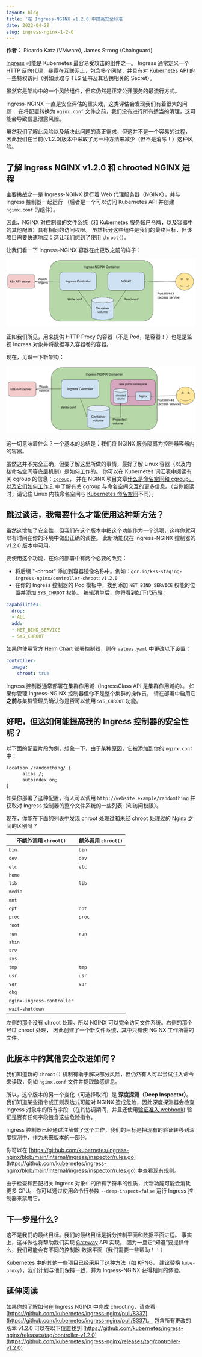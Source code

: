 ```yaml
---
layout: blog
title: '在 Ingress-NGINX v1.2.0 中提高安全标准'
date: 2022-04-28
slug: ingress-nginx-1-2-0
---
```


<!--
layout: blog
title: 'Increasing the security bar in Ingress-NGINX v1.2.0'
date: 2022-04-28
slug: ingress-nginx-1-2-0
-->

<!--
**Authors:** Ricardo Katz (VMware), James Strong (Chainguard)
-->
**作者：** Ricardo Katz (VMware), James Strong (Chainguard)

<!--
The [Ingress](/docs/concepts/services-networking/ingress/) may be one of the most targeted components
of Kubernetes. An Ingress typically defines an HTTP reverse proxy, exposed to the Internet, containing
multiple websites, and with some privileged access to Kubernetes API (such as to read Secrets relating to
TLS certificates and their private keys).
-->
[Ingress](/zh-cn/docs/concepts/services-networking/ingress/) 可能是 Kubernetes 最容易受攻击的组件之一。
Ingress 通常定义一个 HTTP 反向代理，暴露在互联网上，包含多个网站，并具有对 Kubernetes API
的一些特权访问（例如读取与 TLS 证书及其私钥相关的 Secret）。

<!--
While it is a risky component in your architecture, it is still the most popular way to properly expose your services.
-->
虽然它是架构中的一个风险组件，但它仍然是正常公开服务的最流行方式。

<!--
Ingress-NGINX has been part of security assessments that figured out we have a big problem: we don't
do all proper sanitization before turning the configuration into an `nginx.conf` file, which may lead to information
disclosure risks.
-->
Ingress-NGINX 一直是安全评估的重头戏，这类评估会发现我们有着很大的问题：
在将配置转换为 `nginx.conf` 文件之前，我们没有进行所有适当的清理，这可能会导致信息泄露风险。

<!--
While we understand this risk and the real need to fix this, it's not an easy process to do, so we took another approach to reduce (but not remove!) this risk in the current (v1.2.0) release.
-->
虽然我们了解此风险以及解决此问题的真正需求，但这并不是一个容易的过程，
因此我们在当前(v1.2.0)版本中采取了另一种方法来减少（但不是消除！）这种风险。

<!--
## Meet Ingress NGINX v1.2.0 and the chrooted NGINX process
-->
## 了解 Ingress NGINX v1.2.0 和 chrooted NGINX 进程

<!--
One of the main challenges is that Ingress-NGINX runs the web proxy server (NGINX) alongside the Ingress
controller (the component that has access to Kubernetes API that and that creates the `nginx.conf` file).
-->
主要挑战之一是 Ingress-NGINX 运行着 Web 代理服务器（NGINX），并与 Ingress 控制器一起运行
（后者是一个可以访问 Kubernetes API 并创建 `nginx.conf` 的组件）。

<!--
So, NGINX does have the same access to the filesystem of the controller (and Kubernetes service account token, and other configurations from the container). While splitting those components is our end goal, the project needed a fast response; that lead us to the idea of using `chroot()`.
-->
因此，NGINX 对控制器的文件系统（和 Kubernetes 服务帐户令牌，以及容器中的其他配置）具有相同的访问权限。 
虽然拆分这些组件是我们的最终目标，但该项目需要快速响应；这让我们想到了使用 `chroot()`。

<!--
Let's take a look into what an Ingress-NGINX container looked like before this change:
-->
让我们看一下 Ingress-NGINX 容器在此更改之前的样子：

![Ingress NGINX pre chroot](ingress-pre-chroot.png)

<!--
As we can see, the same container (not the Pod, the container!) that provides HTTP Proxy is the one that watches Ingress objects and writes the Container Volume
-->
正如我们所见，用来提供 HTTP Proxy 的容器（不是 Pod，是容器！）也是是监视 Ingress
对象并将数据写入容器卷的容器。

<!--
Now, meet the new architecture:
-->
现在，见识一下新架构：

![Ingress NGINX post chroot](ingress-post-chroot.png)

<!--
What does all of this mean? A basic summary is: that we are isolating the NGINX service as a container inside the
controller container.
-->
这一切意味着什么？一个基本的总结是：我们将 NGINX 服务隔离为控制器容器内的容器。

<!--
While this is not strictly true, to understand what was done here, it's good to understand how
Linux containers (and underlying mechanisms such as kernel namespaces) work.
You can read about cgroups in the Kubernetes glossary: [`cgroup`](https://kubernetes.io/docs/reference/glossary/?fundamental=true#term-cgroup) and learn more about cgroups interact with namespaces in the NGINX project article
[What Are Namespaces and cgroups, and How Do They Work?](https://www.nginx.com/blog/what-are-namespaces-cgroups-how-do-they-work/).
(As you read that, bear in mind that Linux kernel namespaces are a different thing from
[Kubernetes namespaces](/docs/concepts/overview/working-with-objects/namespaces/)).
-->
虽然这并不完全正确，但要了解这里所做的事情，最好了解 Linux 容器（以及内核命名空间等底层机制）是如何工作的。
你可以在 Kubernetes 词汇表中阅读有关 cgroup 的信息：[`cgroup`](/zh-cn/docs/reference/glossary/?fundamental=true#term-cgroup)，
并在 NGINX 项目文章[什么是命名空间和 cgroup，以及它们如何工作？](https://www.nginx.com/blog/what-are-namespaces-cgroups-how-do-they-work/)
中了解有关 cgroup 与命名空间交互的更多信息。（当你阅读时，请记住 Linux 内核命名空间与 
[Kubernetes 命名空间](/zh-cn/docs/concepts/overview/working-with-objects/namespaces/)不同）。

<!--
## Skip the talk, what do I need to use this new approach?
-->
## 跳过谈话，我需要什么才能使用这种新方法？

<!--
While this increases the security, we made this feature an opt-in in this release so you can have
time to make the right adjustments in your environment(s). This new feature is only available from
release v1.2.0 of the Ingress-NGINX controller.
-->
虽然这增加了安全性，但我们在这个版本中把这个功能作为一个选项，这样你就可以有时间在你的环境中做出正确的调整。
此新功能仅在 Ingress-NGINX 控制器的 v1.2.0 版本中可用。

<!--
There are two required changes in your deployments to use this feature:
* Append the suffix "-chroot" to the container image name. For example: `gcr.io/k8s-staging-ingress-nginx/controller-chroot:v1.2.0`
* In your Pod template for the Ingress controller, find where you add the capability `NET_BIND_SERVICE` and add the capability `SYS_CHROOT`. After you edit the manifest, you'll see a snippet like:
-->
要使用这个功能，在你的部署中有两个必要的改变：
* 将后缀 "-chroot" 添加到容器镜像名称中。例如：`gcr.io/k8s-staging-ingress-nginx/controller-chroot:v1.2.0`
* 在你的 Ingress 控制器的 Pod 模板中，找到添加 `NET_BIND_SERVICE` 权能的位置并添加 `SYS_CHROOT` 权能。
  编辑清单后，你将看到如下代码段：

```yaml
capabilities:
  drop:
  - ALL
  add:
  - NET_BIND_SERVICE
  - SYS_CHROOT
```
<!--
If you deploy the controller using the official Helm chart then change the following setting in
`values.yaml`:
-->
如果你使用官方 Helm Chart 部署控制器，则在 `values.yaml` 中更改以下设置：

```yaml
controller:
  image:
    chroot: true
```
<!--
Ingress controllers are normally set up cluster-wide (the IngressClass API is cluster scoped). If you manage the
Ingress-NGINX controller but you're not the overall cluster operator, then check with your cluster admin about
whether you can use the `SYS_CHROOT` capability, **before** you enable it in your deployment.
-->
Ingress 控制器通常部署在集群作用域（IngressClass API 是集群作用域的）。
如果你管理 Ingress-NGINX 控制器但你不是整个集群的操作员，
请在部署中启用它**之前**与集群管理员确认你是否可以使用 `SYS_CHROOT` 功能。

<!--
## OK, but how does this increase the security of my Ingress controller?

Take the following configuration snippet and imagine, for some reason it was added to your `nginx.conf`:
-->
## 好吧，但这如何能提高我的 Ingress 控制器的安全性呢？

以下面的配置片段为例，想象一下，由于某种原因，它被添加到你的 `nginx.conf` 中：

```
location /randomthing/ {
      alias /;
      autoindex on;
}
```
<!--
If you deploy this configuration, someone can call `http://website.example/randomthing` and get some listing (and access) to the whole filesystem of the Ingress controller.

Now, can you spot the difference between chrooted and non chrooted Nginx on the listings below?
-->
如果你部署了这种配置，有人可以调用 `http://website.example/randomthing` 并获取对 Ingress 控制器的整个文件系统的一些列表（和访问权限）。

现在，你能在下面的列表中发现 chroot 处理过和未经 chroot 处理过的 Nginx 之间的区别吗？

| 不额外调用 `chroot()`             | 额外调用 `chroot()` |
|----------------------------|--------|
| `bin`                      | `bin`  |
| `dev`                      | `dev`  |
| `etc`                      | `etc`  |
| `home`                     |        |
| `lib`                      | `lib`  |
| `media`                    |        |
| `mnt`                      |        |
| `opt`                      | `opt`  |
| `proc`                     | `proc` |
| `root`                     |        |
| `run`                      | `run`  |
| `sbin`                     |        |
| `srv`                      |        |
| `sys`                      |        |
| `tmp`                      | `tmp`  |
| `usr`                      | `usr`  |
| `var`                      | `var`  |
| `dbg`                      |        |
| `nginx-ingress-controller` |        |
| `wait-shutdown`            |        |

<!--
The one in left side is not chrooted. So NGINX has full access to the filesystem. The one in right side is chrooted, so a new filesystem with only the required files to make NGINX work is created.
-->
左侧的那个没有 chroot 处理。所以 NGINX 可以完全访问文件系统。右侧的那个经过 chroot 处理，
因此创建了一个新文件系统，其中只有使 NGINX 工作所需的文件。

<!--
## What about other security improvements in this release?
-->
## 此版本中的其他安全改进如何？

<!--
We know that the new `chroot()` mechanism helps address some portion of the risk, but still, someone
can try to inject commands to read, for example, the `nginx.conf` file and extract sensitive information.
-->
我们知道新的 `chroot()` 机制有助于解决部分风险，但仍然有人可以尝试注入命令来读取，例如 `nginx.conf` 文件并提取敏感信息。

<!--
So, another change in this release (this is opt-out!) is the _deep inspector_.
We know that some directives or regular expressions may be dangerous to NGINX, so the deep inspector
checks all fields from an Ingress object (during its reconciliation, and also with a
[validating admission webhook](/docs/reference/access-authn-authz/admission-controllers/#validatingadmissionwebhook))
to verify if any fields contains these dangerous directives.
-->
所以，这个版本的另一个变化（可选择取消）是 **深度探测（Deep Inspector）**。
我们知道某些指令或正则表达式可能对 NGINX 造成危险，因此深度探测器会检查 Ingress 对象中的所有字段
（在其协调期间，并且还使用[验证准入 webhook](/zh-cn/docs/reference/access-authn-authz/admission-controllers/#validatingadmissionwebhook))
验证是否有任何字段包含这些危险指令。

<!--
The ingress controller already does this for annotations, and our goal is to move this existing validation to happen inside
deep inspection as part of a future release.
-->
Ingress 控制器已经通过注解做了这个工作，我们的目标是把现有的验证转移到深度探测中，作为未来版本的一部分。

<!--
You can take a look into the existing rules in [https://github.com/kubernetes/ingress-nginx/blob/main/internal/ingress/inspector/rules.go](https://github.com/kubernetes/ingress-nginx/blob/main/internal/ingress/inspector/rules.go).
-->
你可以在 [https://github.com/kubernetes/ingress-nginx/blob/main/internal/ingress/inspector/rules.go](https://github.com/kubernetes/ingress-nginx/blob/main/internal/ingress/inspector/rules.go) 中查看现有规则。

<!--
Due to the nature of inspecting and matching all strings within relevant Ingress objects, this new feature may consume a bit more CPU. You can disable it by running the ingress controller with the command line argument `--deep-inspect=false`.
-->
由于检查和匹配相关 Ingress 对象中的所有字符串的性质，此新功能可能会消耗更多 CPU。
你可以通过使用命令行参数 `--deep-inspect=false` 运行 Ingress 控制器来禁用它。

<!--
## What's next?

This is not our final goal. Our final goal is to split the control plane and the data plane processes.
In fact, doing so will help us also achieve a [Gateway](https://gateway-api.sigs.k8s.io/) API implementation,
as we may have a different controller as soon as it "knows" what to provide to the data plane
(we need some help here!!)
-->
## 下一步是什么?

这不是我们的最终目标。我们的最终目标是拆分控制平面和数据平面进程。
事实上，这样做也将帮助我们实现 [Gateway](https://gateway-api.sigs.k8s.io/) API 实现，
因为一旦它“知道”要提供什么，我们可能会有不同的控制器 数据平面（我们需要一些帮助！！）

<!--
Some other projects in Kubernetes already take this approach
(like [KPNG](https://github.com/kubernetes-sigs/kpng), the proposed replacement for `kube-proxy`),
and we plan to align with them and get the same experience for Ingress-NGINX.
-->
Kubernetes 中的其他一些项目已经采用了这种方法（如 [KPNG](https://github.com/kubernetes-sigs/kpng)，
建议替换 `kube-proxy`），我们计划与他们保持一致，并为 Ingress-NGINX 获得相同的体验。

<!--
## Further reading

If you want to take a look into how chrooting was done in Ingress NGINX, take a look 
into [https://github.com/kubernetes/ingress-nginx/pull/8337](https://github.com/kubernetes/ingress-nginx/pull/8337)
The release v1.2.0 containing all the changes can be found at 
[https://github.com/kubernetes/ingress-nginx/releases/tag/controller-v1.2.0](https://github.com/kubernetes/ingress-nginx/releases/tag/controller-v1.2.0)
-->
## 延伸阅读

如果你想了解如何在 Ingress NGINX 中完成 chrooting，请查看
[https://github.com/kubernetes/ingress-nginx/pull/8337](https://github.com/kubernetes/ingress-nginx/pull/8337)。
包含所有更改的版本 v1.2.0 可以在以下位置找到
[https://github.com/kubernetes/ingress-nginx/releases/tag/controller-v1.2.0](https://github.com/kubernetes/ingress-nginx/releases/tag/controller-v1.2.0)
